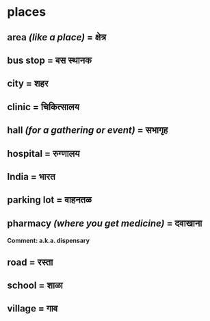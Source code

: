 # places

## area *(like a place)* = क्षेत्र

## bus stop = बस स्थानक

## city = शहर

## clinic = चिकित्सालय

## hall *(for a gathering or event)* = सभागृह

## hospital = रुग्णालय

## India = भारत

## parking lot = वाहनतळ

## pharmacy *(where you get medicine)* = दवाखाना

#### **Comment**: a.k.a. dispensary

## road = रस्ता

## school = शाळा

## village = गाव

